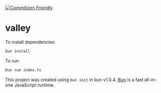 [![Commitizen Friendly](https://img.shields.io/badge/commitizen-friendly-brightgreen.svg)](http://commitizen.github.io/cz-cli/)

# valley

To install dependencies:

```bash
bun install
```

To run:

```bash
bun run index.ts
```

This project was created using `bun init` in bun v1.0.4. [Bun](https://bun.sh) is a fast all-in-one JavaScript runtime.
